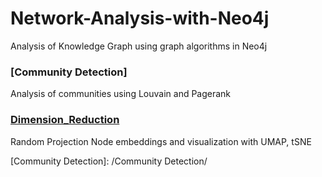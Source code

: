 # Network-Analysis-with-Neo4j
Analysis of Knowledge Graph using graph algorithms in Neo4j

### [Community Detection]
Analysis of communities using Louvain and Pagerank

### [Dimension_Reduction]
Random Projection Node embeddings and visualization with UMAP, tSNE


  [Community Detection]: /Community Detection/
  
  [Dimension_Reduction]: /Dimension_Reduction/
